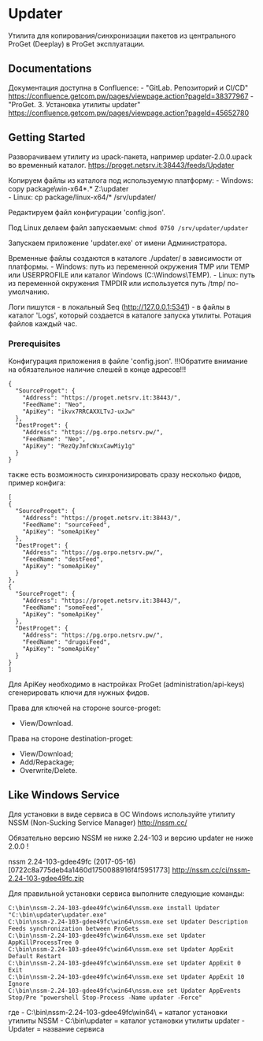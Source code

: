 # Updater

Утилита для копирования/синхронизации пакетов из центрального ProGet (Deeplay) в ProGet эксплуатации.

## Documentations

Документация доступна в Confluence:
    - "GitLab. Репозиторий и CI/CD" https://confluence.getcom.pw/pages/viewpage.action?pageId=38377967
    - "ProGet. 3. Установка утилиты updater" https://confluence.getcom.pw/pages/viewpage.action?pageId=45652780

## Getting Started

Разворачиваем утилиту из upack-пакета, например updater-2.0.0.upack во временный каталог.
https://proget.netsrv.it:38443/feeds/Updater

Копируем файлы из каталога под используемую платформу:
    - Windows: copy package\win-x64\*.* Z:\updater\
    - Linux:   cp package/linux-x64/* /srv/updater/

Редактируем файл конфигурации 'config.json'.

Под Linux делаем файл запускаемым: `chmod 0750 /srv/updater/updater`

Запускаем приложение 'updater.exe' от имени Администратора.

Временные файлы создаются в каталоге ./updater/ в зависимости от платформы.
    - Windows: путь из переменной окружения TMP или TEMP или USERPROFILE или каталог Windows (C:\Windows\TEMP\).
    - Linux: путь из переменной окружения TMPDIR или используется путь /tmp/ по-умолчанию.

Логи пишутся
    - в локальный Seq (http://127.0.0.1:5341)
    - в файлы в каталог 'Logs', который создается в каталоге запуска утилиты. Ротация файлов каждый час.

### Prerequisites

Конфигурация приложения в файле 'config.json'.
!!!Обратите внимание на обязательное наличие слешей в конце адресов!!!
```
{
  "SourceProget": {
    "Address": "https://proget.netsrv.it:38443/",
    "FeedName": "Neo",
    "ApiKey": "ikvx7RRCAXXLTvJ-uxJw"
  },
  "DestProget": {
    "Address": "https://pg.orpo.netsrv.pw/",
    "FeedName": "Neo",
    "ApiKey": "RezQyJmfcWxxCawMiy1g"
  }
}

```
также есть возможность синхронизировать сразу несколько фидов, пример конфига:
```
[
{
  "SourceProget": {
    "Address": "https://proget.netsrv.it:38443/",
    "FeedName": "sourceFeed",
    "ApiKey": "someApiKey"
  },
  "DestProget": {
    "Address": "https://pg.orpo.netsrv.pw/",
    "FeedName": "destFeed",
    "ApiKey": "someApiKey"
  }
},
{
  "SourceProget": {
    "Address": "https://proget.netsrv.it:38443/",
    "FeedName": "someFeed",
    "ApiKey": "someApiKey"
  },
  "DestProget": {
    "Address": "https://pg.orpo.netsrv.pw/",
    "FeedName": "drugoiFeed",
    "ApiKey": "someApiKey"
  }
}
]

```

Для ApiKey необходимо в настройках ProGet (administration/api-keys) сгенерировать ключи для нужных фидов.

Права для ключей на стороне source-proget:
- View/Download.

Права на стороне destination-proget:
- View/Download;
- Add/Repackage;
- Overwrite/Delete.

## Like Windows Service

Для установки в виде сервиса в ОС Windows используйте утилиту NSSM (Non-Sucking Service Manager) http://nssm.cc/

Обязательно версию NSSM не ниже 2.24-103 и версию updater не ниже 2.0.0 !

nssm 2.24-103-gdee49fc (2017-05-16) [0722c8a775deb4a1460d1750088916f4f5951773] http://nssm.cc/ci/nssm-2.24-103-gdee49fc.zip

Для правильной установки сервиса выполните следующие команды:

```
C:\bin\nssm-2.24-103-gdee49fc\win64\nssm.exe install Updater "C:\bin\updater\updater.exe"
C:\bin\nssm-2.24-103-gdee49fc\win64\nssm.exe set Updater Description Feeds synchronization between ProGets
C:\bin\nssm-2.24-103-gdee49fc\win64\nssm.exe set Updater AppKillProcessTree 0
C:\bin\nssm-2.24-103-gdee49fc\win64\nssm.exe set Updater AppExit Default Restart
C:\bin\nssm-2.24-103-gdee49fc\win64\nssm.exe set Updater AppExit 0 Exit
C:\bin\nssm-2.24-103-gdee49fc\win64\nssm.exe set Updater AppExit 10 Ignore
C:\bin\nssm-2.24-103-gdee49fc\win64\nssm.exe set Updater AppEvents Stop/Pre "powershell Stop-Process -Name updater -Force"
```

где
    - C:\bin\nssm-2.24-103-gdee49fc\win64\ = каталог установки утилиты NSSM
    - C:\bin\updater = каталог установки утилиты updater
    - Updater = название сервиса
